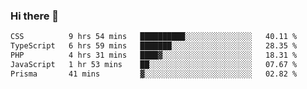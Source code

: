 ### Hi there 🌱
<!--START_SECTION:waka-->

```txt
CSS          9 hrs 54 mins   ██████████░░░░░░░░░░░░░░░   40.11 %
TypeScript   6 hrs 59 mins   ███████░░░░░░░░░░░░░░░░░░   28.35 %
PHP          4 hrs 31 mins   ████▓░░░░░░░░░░░░░░░░░░░░   18.31 %
JavaScript   1 hr 53 mins    ██░░░░░░░░░░░░░░░░░░░░░░░   07.67 %
Prisma       41 mins         ▓░░░░░░░░░░░░░░░░░░░░░░░░   02.82 %
```

<!--END_SECTION:waka-->
<!--
**Dieg0raf/Dieg0raf** is a ✨ _special_ ✨ repository because its `README.md` (this file) appears on your GitHub profile.

Here are some ideas to get you started:

- 🔭 I’m currently working on ...
- 🌱 I’m currently learning ...
- 👯 I’m looking to collaborate on ...
- 🤔 I’m looking for help with ...
- 💬 Ask me about ...
- 📫 How to reach me: ...
- 😄 Pronouns: ...
- ⚡ Fun fact: ...
-->
